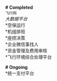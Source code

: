 <b># Completed </b> <br>
`飞行网` <br>
*大数据平台* <br>
*空保运行 <br>
*机组排班 <br>
*座控决策 <br> 
*企业微信事找人 <br>
*资金管理及费用审核 <br>
*飞行环境综合处理平台<br>

<b># Ongoing</b><br>
*统一支付平台<br>
